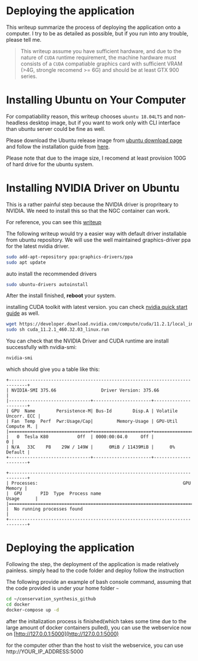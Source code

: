 # Deploying the application 

This writeup summarize the process of deploying the application onto a computer. 
I try to be as detailed as possible, but if you run into any trouble, please tell me.

> This writeup assume you have sufficient hardware, and due to the nature of `CUDA` runtime requirement, the machine hardware must consists of a `CUDA` compatiable graphics card with sufficient VRAM (>4G, strongle recomend >= 6G) and should be at least GTX 900 series.

# Installing Ubuntu on Your Computer

For compatiability reason, this writeup chooses `ubuntu 18.04LTS` and non-headless desktop image, but if you want to work only with CLI interface than ubuntu server could be fine as well.

Please download the Ubuntu release image from [ubuntu download page](https://releases.ubuntu.com/18.04.5/) and follow the installation guide from [here](https://ubuntu.com/tutorials/install-ubuntu-desktop#1-overview).

Please note that due to the image size, I recomend at least provision 100G of hard drive for the ubuntu system.

# Installing NVIDIA Driver on Ubuntu

This is a rather painful step because the NVIDIA driver is propriteary to NVIDIA. We need to install this so that the NGC container can work.

For reference, you can see this [writeup](https://gist.github.com/wangruohui/df039f0dc434d6486f5d4d098aa52d07)

The following writeup would try a easier way with default driver installable from ubuntu repository. We will use the well maintained graphics-driver ppa for the latest nvidia driver.

```bash
sudo add-apt-repository ppa:graphics-drivers/ppa
sudo apt update
```
auto install the recommended drivers
```bash
sudo ubuntu-drivers autoinstall
```
After the install finished, **reboot** your system.

installing CUDA toolkit with latest version. 
you can check [nvidia quick start guide](https://docs.nvidia.com/cuda/cuda-quick-start-guide/index.html#ubuntu-x86_64-run) as well.

```bash
wget https://developer.download.nvidia.com/compute/cuda/11.2.1/local_installers/cuda_11.2.1_460.32.03_linux.run
sudo sh cuda_11.2.1_460.32.03_linux.run
```

You can check that the NVIDIA Driver and CUDA runtime are install successfully with nvidia-smi:
```bash
nvidia-smi
```
which should give you a table like this:
```
+-----------------------------------------------------------------------------+
| NVIDIA-SMI 375.66                 Driver Version: 375.66                    |
|-------------------------------+----------------------+----------------------+
| GPU  Name        Persistence-M| Bus-Id        Disp.A | Volatile Uncorr. ECC |
| Fan  Temp  Perf  Pwr:Usage/Cap|         Memory-Usage | GPU-Util  Compute M. |
|===============================+======================+======================|
|   0  Tesla K80           Off  | 0000:00:04.0     Off |                    0 |
| N/A   33C    P8    29W / 149W |      0MiB / 11439MiB |      0%      Default |
+-------------------------------+----------------------+----------------------+
                                                                               
+-----------------------------------------------------------------------------+
| Processes:                                                       GPU Memory |
|  GPU       PID  Type  Process name                               Usage      |
|=============================================================================|
|  No running processes found                                                 |
+-----------------------------------------------------------------------------+
```

# Deploying the application

Following the step, the deployment of the application is made relatively painless. simply head to the code folder and deploy follow the instruction


The following provide an example of bash console command, assuming that the code provided is under your home folder `~` 

```bash
cd ~/conservation_synthesis_github
cd docker
docker-compose up -d
```

after the initalization process is finished(which takes some time due to the large amount of docker containers pulled), you can use the webservice now on [http://127.0.0.1:5000](http://127.0.0.1:5000)

for the computer other than the host to visit the webservice, you can use http://YOUR_IP_ADDRESS:5000